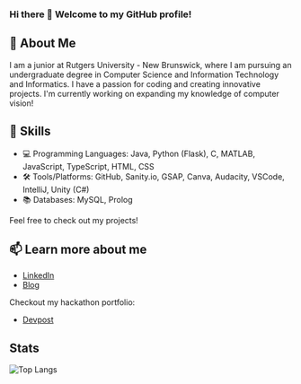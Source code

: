 ### Hi there 👋 Welcome to my GitHub profile!

## 🌟 About Me
I am a junior at Rutgers University - New Brunswick, where I am pursuing an undergraduate degree in Computer Science and Information Technology and Informatics. I have a passion for coding and creating innovative projects. I'm currently working on expanding my knowledge of computer vision! 

## 🚀 Skills
- 💻 Programming Languages: Java, Python (Flask), C, MATLAB, JavaScript, TypeScript, HTML, CSS
- 🛠️ Tools/Platforms: GitHub, Sanity.io, GSAP, Canva, Audacity, VSCode, IntelliJ, Unity (C#)
- 📚 Databases: MySQL, Prolog

Feel free to check out my projects!

## 📫 Learn more about me
- [LinkedIn](https://www.linkedin.com/in/shatakshi-ranjan/)
- [Blog](https://shatakshiranjan9.wixsite.com/shatakshiranjan)

Checkout my hackathon portfolio:
- [Devpost](https://devpost.com/ShatakshiRanjan?ref_content=user-portfolio&ref_feature=portfolio&ref_medium=global-nav)

## Stats
![Top Langs](https://github-readme-stats.vercel.app/api/top-langs/?username=ShatakshiRanjan&layout=compact&theme=panda)



<!--
**ShatakshiRanjan/ShatakshiRanjan** is a ✨ _special_ ✨ repository because its `README.md` (this file) appears on your GitHub profile.

Here are some ideas to get you started:

- 🔭 I’m currently working on ...
- 🌱 I’m currently learning ...
- 👯 I’m looking to collaborate on ...
- 🤔 I’m looking for help with ...
- 💬 Ask me about ...
- 📫 How to reach me: ...
- 😄 Pronouns: ...
- ⚡ Fun fact: ...
-->

